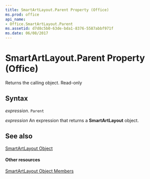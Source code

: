 ```yaml
---
title: SmartArtLayout.Parent Property (Office)
ms.prod: office
api_name:
- Office.SmartArtLayout.Parent
ms.assetid: d7d8c5b0-63de-bda1-8376-5587abbf971f
ms.date: 06/08/2017
---
```



# SmartArtLayout.Parent Property (Office)

Returns the calling object. Read-only


## Syntax

 _expression_. `Parent`

 _expression_ An expression that returns a **SmartArtLayout** object.


## See also


[SmartArtLayout Object](smartartlayout-object-office.md)
#### Other resources


[SmartArtLayout Object Members](smartartlayout-members-office.md)

